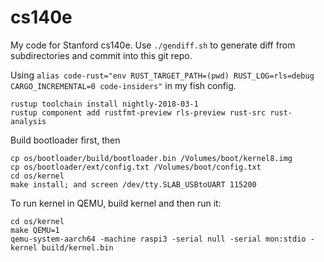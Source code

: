cs140e
=======================================

My code for Stanford cs140e. Use `./gendiff.sh` to generate diff from subdirectories and commit into this git repo.

Using `alias code-rust="env RUST_TARGET_PATH=(pwd) RUST_LOG=rls=debug CARGO_INCREMENTAL=0 code-insiders"` in my fish config.

```
rustup toolchain install nightly-2018-03-1
rustup component add rustfmt-preview rls-preview rust-src rust-analysis
```

Build bootloader first, then

```
cp os/bootloader/build/bootloader.bin /Volumes/boot/kernel8.img
cp os/bootloader/ext/config.txt /Volumes/boot/config.txt
cd os/kernel
make install; and screen /dev/tty.SLAB_USBtoUART 115200
```

To run kernel in QEMU, build kernel and then run it:

```
cd os/kernel
make QEMU=1
qemu-system-aarch64 -machine raspi3 -serial null -serial mon:stdio -kernel build/kernel.bin
```

